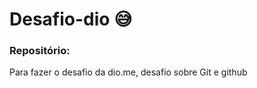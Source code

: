 # Desafio-dio :sweat_smile:
### Repositório:
Para fazer o desafio da dio.me, desafio sobre Git e github

